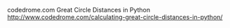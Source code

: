 codedrome.com
Great Circle Distances in Python
http://www.codedrome.com/calculating-great-circle-distances-in-python/
